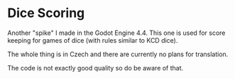 # Dice Scoring

Another "spike" I made in the Godot Engine 4.4. This one is used for score keeping for games of dice (with rules similar to KCD dice).

The whole thing is in Czech and there are currently no plans for translation.

The code is not exactly good quality so do be aware of that.
